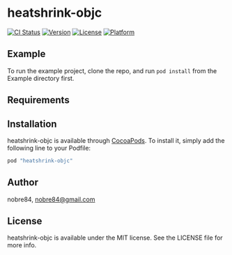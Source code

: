 # heatshrink-objc

[![CI Status](http://img.shields.io/travis/nobre84/heatshrink-objc.svg?style=flat)](https://travis-ci.org/nobre84/heatshrink-objc)
[![Version](https://img.shields.io/cocoapods/v/heatshrink-objc.svg?style=flat)](http://cocoapods.org/pods/heatshrink-objc)
[![License](https://img.shields.io/cocoapods/l/heatshrink-objc.svg?style=flat)](http://cocoapods.org/pods/heatshrink-objc)
[![Platform](https://img.shields.io/cocoapods/p/heatshrink-objc.svg?style=flat)](http://cocoapods.org/pods/heatshrink-objc)

## Example

To run the example project, clone the repo, and run `pod install` from the Example directory first.

## Requirements

## Installation

heatshrink-objc is available through [CocoaPods](http://cocoapods.org). To install
it, simply add the following line to your Podfile:

```ruby
pod "heatshrink-objc"
```

## Author

nobre84, nobre84@gmail.com

## License

heatshrink-objc is available under the MIT license. See the LICENSE file for more info.
